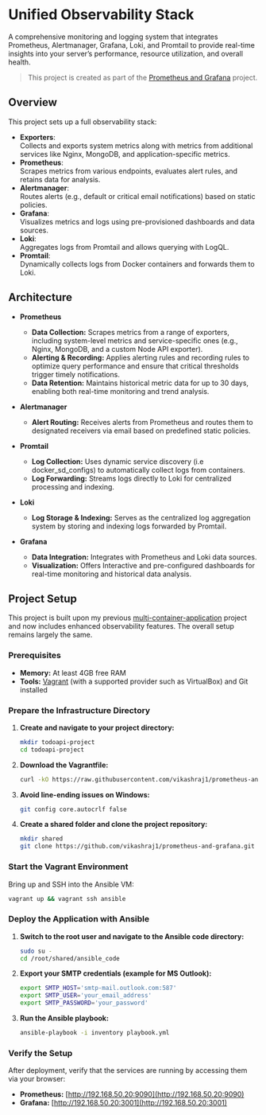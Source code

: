 # Unified Observability Stack

A comprehensive monitoring and logging system that integrates Prometheus, Alertmanager, Grafana, Loki, and Promtail to provide real-time insights into your server’s performance, resource utilization, and overall health.

> This project is created as part of the [Prometheus and Grafana](https://roadmap.sh/projects/monitoring) project.

## Overview

This project sets up a full observability stack:

- **Exporters**:  
  Collects and exports system metrics along with metrics from additional services like Nginx, MongoDB, and application-specific metrics.
- **Prometheus**:  
  Scrapes metrics from various endpoints, evaluates alert rules, and retains data for analysis.
- **Alertmanager**:  
  Routes alerts (e.g., default or critical email notifications) based on static policies.
- **Grafana**:  
  Visualizes metrics and logs using pre-provisioned dashboards and data sources.
- **Loki**:  
  Aggregates logs from Promtail and allows querying with LogQL.
- **Promtail**:  
  Dynamically collects logs from Docker containers and forwards them to Loki.

## Architecture

- **Prometheus**  
  - **Data Collection:** Scrapes metrics from a range of exporters, including system-level metrics and service-specific ones (e.g., Nginx, MongoDB, and a custom Node API exporter).  
  - **Alerting & Recording:** Applies alerting rules and recording rules to optimize query performance and ensure that critical thresholds trigger timely notifications.  
  - **Data Retention:** Maintains historical metric data for up to 30 days, enabling both real-time monitoring and trend analysis.

- **Alertmanager**  
  - **Alert Routing:** Receives alerts from Prometheus and routes them to designated receivers via email based on predefined static policies.

- **Promtail**  
  - **Log Collection:** Uses dynamic service discovery (i.e docker_sd_configs) to automatically collect logs from containers.
  - **Log Forwarding:** Streams logs directly to Loki for centralized processing and indexing.

- **Loki**  
  - **Log Storage & Indexing:** Serves as the centralized log aggregation system by storing and indexing logs forwarded by Promtail.  

- **Grafana**  
  - **Data Integration:** Integrates with Prometheus and Loki data sources.
  - **Visualization:** Offers Interactive and pre-configured dashboards for real-time monitoring and historical data analysis.


## Project Setup

This project is built upon my previous [multi-container-application](https://github.com/vikashraj1/multi-container-application.git) project and now includes enhanced observability features. The overall setup remains largely the same.


### Prerequisites

- **Memory:** At least 4GB free RAM
- **Tools:** [Vagrant](https://www.vagrantup.com/) (with a supported provider such as VirtualBox) and Git installed


### Prepare the Infrastructure Directory

1. **Create and navigate to your project directory:**

   ```bash
   mkdir todoapi-project
   cd todoapi-project
   ```

2. **Download the Vagrantfile:**

   ```bash
   curl -kO https://raw.githubusercontent.com/vikashraj1/prometheus-and-grafana/refs/heads/main/Infra/vagrant/Vagrantfile
   ```

3. **Avoid line-ending issues on Windows:**

   ```bash
   git config core.autocrlf false
   ```

4. **Create a shared folder and clone the project repository:**

   ```bash
   mkdir shared
   git clone https://github.com/vikashraj1/prometheus-and-grafana.git shared
   ```


### Start the Vagrant Environment

Bring up and SSH into the Ansible VM:

```bash
vagrant up && vagrant ssh ansible
```


### Deploy the Application with Ansible

1. **Switch to the root user and navigate to the Ansible code directory:**

   ```bash
   sudo su -
   cd /root/shared/ansible_code
   ```

2. **Export your SMTP credentials (example for MS Outlook):**

   ```bash
   export SMTP_HOST='smtp-mail.outlook.com:587'
   export SMTP_USER='your_email_address'
   export SMTP_PASSWORD='your_password'
   ```

3. **Run the Ansible playbook:**

   ```bash
   ansible-playbook -i inventory playbook.yml
   ```

### Verify the Setup

After deployment, verify that the services are running by accessing them via your browser:

- **Prometheus:** [http://192.168.50.20:9090](http://192.168.50.20:9090)
- **Grafana:** [http://192.168.50.20:3001](http://192.168.50.20:3001)
